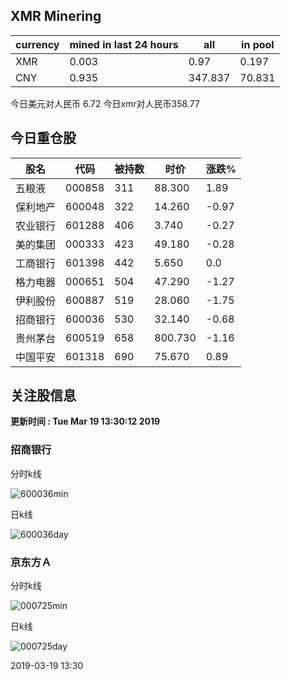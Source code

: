 ## XMR Minering

|currency|mined in last 24 hours|all|in pool|
|---|---|---|---|
|XMR|0.003|0.97|0.197|
|CNY|0.935|347.837|70.831|

今日美元对人民币 6.72	今日xmr对人民币358.77


## 今日重仓股 

|股名|代码|被持数|时价|涨跌%|
|---|---|---|---|---|
|五粮液|000858|311|88.300|1.89|
|保利地产|600048|322|14.260|-0.97|
|农业银行|601288|406|3.740|-0.27|
|美的集团|000333|423|49.180|-0.28|
|工商银行|601398|442|5.650|0.0|
|格力电器|000651|504|47.290|-1.27|
|伊利股份|600887|519|28.060|-1.75|
|招商银行|600036|530|32.140|-0.68|
|贵州茅台|600519|658|800.730|-1.16|
|中国平安|601318|690|75.670|0.89|

## 关注股信息
**更新时间 : Tue Mar 19 13:30:12 2019**
### 招商银行 
分时k线

![600036min](http://image.sinajs.cn/newchart/min/n/sh600036.gif)

日k线

![600036day](http://image.sinajs.cn/newchart/daily/n/sh600036.gif)

### 京东方Ａ 
分时k线

![000725min](http://image.sinajs.cn/newchart/min/n/sz000725.gif)

日k线

![000725day](http://image.sinajs.cn/newchart/daily/n/sz000725.gif)

2019-03-19 13:30